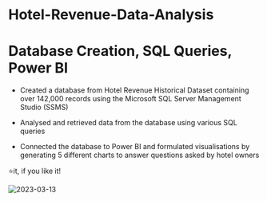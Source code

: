 # Hotel-Revenue-Data-Analysis

# Database Creation, SQL Queries, Power BI

* Created a database from Hotel Revenue Historical Dataset containing over 142,000 records using the Microsoft SQL Server Management Studio (SSMS)

* Analysed and retrieved data from the database using various SQL queries

* Connected the database to Power BI and formulated visualisations by generating 5 different charts to answer questions asked by hotel owners

⭐it, if you like it!



![2023-03-13](https://user-images.githubusercontent.com/93156994/224691807-e34d5a21-e4a7-479d-9aa0-b28316a924f4.png)
